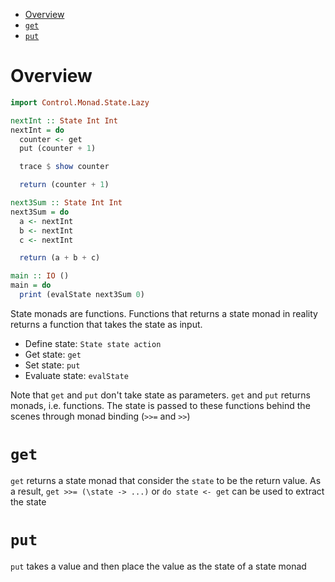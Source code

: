 - [Overview](#overview)
- [`get`](#get)
- [`put`](#put)

# Overview

```hs
import Control.Monad.State.Lazy

nextInt :: State Int Int
nextInt = do
  counter <- get
  put (counter + 1)

  trace $ show counter

  return (counter + 1)

next3Sum :: State Int Int
next3Sum = do
  a <- nextInt
  b <- nextInt
  c <- nextInt

  return (a + b + c)

main :: IO ()
main = do
  print (evalState next3Sum 0)
```

State monads are functions. Functions that returns a state monad in reality
returns a function that takes the state as input.

- Define state: `State state action`
- Get state: `get`
- Set state: `put`
- Evaluate state: `evalState`

Note that `get` and `put` don't take state as parameters. `get` and `put`
returns monads, i.e. functions. The state is passed to these functions behind
the scenes through monad binding (`>>=` and `>>`)

# `get`

`get` returns a state monad that consider the `state` to be the return value. As
a result, `get >>= (\state -> ...)` or `do state <- get` can be used to extract
the state

# `put`

`put` takes a value and then place the value as the state of a state monad
